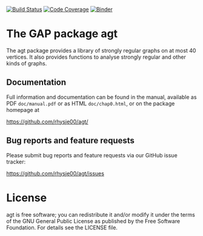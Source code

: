 [![Build Status](https://travis-ci.org/rhysje00/agt.svg?branch=master)](https://travis-ci.org/rhysje00/agt)
[![Code Coverage](https://codecov.io/gh/rhysje00/agt.svg?branch=master&token=)](https://codecov.io/gh/rhysje00/agt)
[![Binder](https://mybinder.org/badge.svg)](https://mybinder.org/v2/gh/rhysje00/agt/master)

# The GAP package agt

The agt package provides a library of strongly regular graphs on
at most 40 vertices. It also provides functions to analyse strongly
regular and other kinds of graphs.

## Documentation

Full information and documentation can be found in the manual, available
as PDF `doc/manual.pdf` or as HTML `doc/chap0.html`, or on the package
homepage at

  <https://github.com/rhysje00/agt/>


## Bug reports and feature requests

Please submit bug reports and feature requests via our GitHub issue tracker:

  <https://github.com/rhysje00/agt/issues>


# License

agt is free software; you can redistribute it and/or modify
it under the terms of the GNU General Public License as published by the
Free Software Foundation. For details see the LICENSE file.

